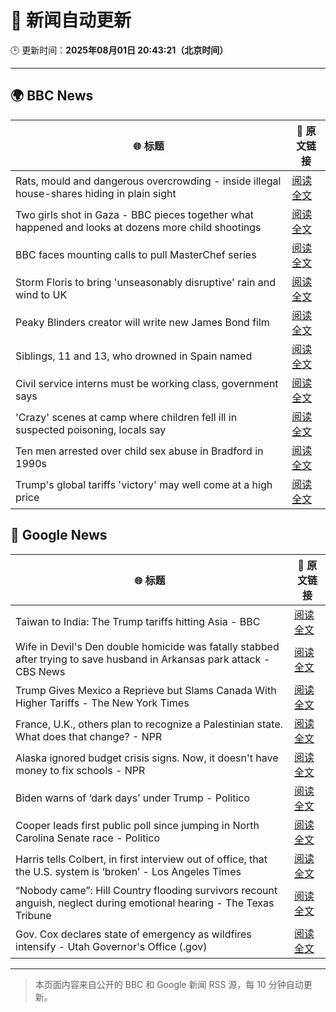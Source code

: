# 🧠 新闻自动更新

🕒 更新时间：**2025年08月01日 20:43:21（北京时间）**

---

## 🌍 BBC News

| 🌐 标题 | 🔗 原文链接 |
|--------|-------------|
| Rats, mould and dangerous overcrowding - inside illegal house-shares hiding in plain sight | [阅读全文](https://www.bbc.com/news/articles/c04r7l455zeo?at_medium=RSS&at_campaign=rss) |
| Two girls shot in Gaza - BBC pieces together what happened and looks at dozens more child shootings | [阅读全文](https://www.bbc.com/news/videos/cjelp738zd7o?at_medium=RSS&at_campaign=rss) |
| BBC faces mounting calls to pull MasterChef series | [阅读全文](https://www.bbc.com/news/articles/cwye4840zdgo?at_medium=RSS&at_campaign=rss) |
| Storm Floris to bring 'unseasonably disruptive' rain and wind to UK | [阅读全文](https://www.bbc.com/weather/articles/cn47xd04x2xo?at_medium=RSS&at_campaign=rss) |
| Peaky Blinders creator will write new James Bond film | [阅读全文](https://www.bbc.com/news/articles/c99mxlym3lko?at_medium=RSS&at_campaign=rss) |
| Siblings, 11 and 13, who drowned in Spain named | [阅读全文](https://www.bbc.com/news/articles/c93dg509lk6o?at_medium=RSS&at_campaign=rss) |
| Civil service interns must be working class, government says | [阅读全文](https://www.bbc.com/news/articles/c3ez3v9v8jqo?at_medium=RSS&at_campaign=rss) |
| 'Crazy' scenes at camp where children fell ill in suspected poisoning, locals say | [阅读全文](https://www.bbc.com/news/articles/c8ryje8773go?at_medium=RSS&at_campaign=rss) |
| Ten men arrested over child sex abuse in Bradford in 1990s | [阅读全文](https://www.bbc.com/news/articles/c4glzyx8vyqo?at_medium=RSS&at_campaign=rss) |
| Trump's global tariffs 'victory' may well come at a high price | [阅读全文](https://www.bbc.com/news/articles/c0l6g13rlwko?at_medium=RSS&at_campaign=rss) |

## 📰 Google News

| 🌐 标题 | 🔗 原文链接 |
|--------|-------------|
| Taiwan to India: The Trump tariffs hitting Asia - BBC | [阅读全文](https://news.google.com/rss/articles/CBMiWkFVX3lxTE9RYWdmTkNOTVBmQXZySFdrbVJqUGI2S09XV0lQNG5ackJjVWxpU0psVi1GTHV0UDNVZ3FMNHZXWmUxOURxLTlRSXpCMkZOeDhjOVpvZkVFemlNQdIBX0FVX3lxTE0tamxZVHBwM0IwR2dUMExrWV85a1Y3M0haRThCSF9VRlpIc2NFbWZLcnprQXB3MXk5V2doM2NneXBXUkNxTE9sTzgtbGV4aUhVelFGaUdpb3ZGc2F2eWFj?oc=5) |
| Wife in Devil's Den double homicide was fatally stabbed after trying to save husband in Arkansas park attack - CBS News | [阅读全文](https://news.google.com/rss/articles/CBMihAFBVV95cUxOcE1kbHRLbnNTRkpCVkJMemgyMmlfRnl4U05leVZiRzk0NWE1eHdmUGxNSk1aUEJUdVlobElwUHlRVzRpNGdVclFaNXVxRVBqMG9GaEtzOWVmeE5fcE4zLUVmR05yQUx5OW9MN2VXNllJVGxkQVNaM3EtdWx3ajdxc2VHQTg?oc=5) |
| Trump Gives Mexico a Reprieve but Slams Canada With Higher Tariffs - The New York Times | [阅读全文](https://news.google.com/rss/articles/CBMifkFVX3lxTE8tT0dndUhrYXZ6aExzN0E0anNoOThrOWxlaWxKNXNJcWV0Zy12cEExY3lJc2cxTGMwZ1dSU2NoYzhiMV9OZE05bTA5emhEZWJveHhoMF9qYk8yM1h5VkhwWURDdUJrQThjUVJHcFk2cjN6WXN5YmZYVXVwRF9DQQ?oc=5) |
| France, U.K., others plan to recognize a Palestinian state. What does that change? - NPR | [阅读全文](https://news.google.com/rss/articles/CBMihwFBVV95cUxPX180aHRNa1ZtRXZaZ3BnWTNHU25IVmZ2QXRQYnYyNVFSM2FoTnJaUk9zUlRoMlVFT3ZoZUN1VTMwOF9ETFRfVDJNNmJPaUs0T1hXc1Nkblg0dndfeGRNOEg2V0RsU0liVjFpcDF4MkpOLVgxOHJuTXZUTTAwMlZMVXBRM2RjeDA?oc=5) |
| Alaska ignored budget crisis signs. Now, it doesn't have money to fix schools - NPR | [阅读全文](https://news.google.com/rss/articles/CBMitwFBVV95cUxNQUxLM2dxTUZWSjQwS1MzR28xSWF0S0tnd0VSZmFHRTJLN2sydC1nNTdUb0docmNFMW9uUVd5aEI4ZnVPVzJ5X2Zqc2tfTlZ3TV92cDU4Tnp1VW9HdTdqenZELVd4Tk9ldi1Ob0FTZ0hNMGhuUm1tTmJwZUdyWGhfS2JMRThGQ0lGazBMN0h4ZV9SVUNPM0xzTFViMnlOb0V1NkZPZTAyVk9RWkNlMU5WOWJ2aGNpZlU?oc=5) |
| Biden warns of ‘dark days’ under Trump - Politico | [阅读全文](https://news.google.com/rss/articles/CBMijwFBVV95cUxOLTdjZGxBT1FuWkFvUEt0WXctNVY4OWpobk4tOGdTNnZXSmwwckw4ODFXaXJ1OFZvdmNIZ21rUHpFVjluTmhLR3hxZDNvaUtxOWh0cW10VS1lRmZYaFJiYW5lNVlvaGNSLWVyckNkaVRSV0pPNXBVeHNISWlWMV8xa3pnZGVEcGNwQ3hRZGQ0aw?oc=5) |
| Cooper leads first public poll since jumping in North Carolina Senate race - Politico | [阅读全文](https://news.google.com/rss/articles/CBMi0wFBVV95cUxNckhCN3VPMkpzd1lha29mZ2s0cGgwV2kzZjY1WHd3b1JsSmhaY0RCdTE4ak4yd2dQNGFjaWRUVFdxZnhtdF91VjljcndzZnRPcjFIazZqcjZlWDEwRHFfR3lTb2wyd25yY013UG45dThWMXQ3SnRfUjFVTXR0dDJlUWtxS0dlQlptSlZuLUlVcE9mVHVRUEdtM2VHVUE1bVZhVnBULTNkb1dwZExJQUJSd01kcDhfSXJ4dUJObEZvYVp1VlI2bjhINXJUem1mbTZGaEJN?oc=5) |
| Harris tells Colbert, in first interview out of office, that the U.S. system is ‘broken’ - Los Angeles Times | [阅读全文](https://news.google.com/rss/articles/CBMizwFBVV95cUxPODBSQ1VZTWhYTGdQWlJ3TFplWTM2MGItVHVaZDZTWGM3bVVvZlV6R0VmeDR0ODdQckJ0ZTd1N3Ywek1hbTJIaF90SUZlSU56LXNLNVdhbVdvUTZlOXFFaXF4ZmFQUnRMM196TUYxY1JxdzZzX1dWRnU1UWpDQ0NJbWViYnlOc0NBZGE0SEFKcDhER1VxWUMySE1iZWtVMGw2a04yTktWQ2xWdlR5UkpTbGd6Wnc1Wm1UcVppWWVVR1Fqc1JRZTNLYk5WNnExYXM?oc=5) |
| “Nobody came”: Hill Country flooding survivors recount anguish, neglect during emotional hearing - The Texas Tribune | [阅读全文](https://news.google.com/rss/articles/CBMiiwFBVV95cUxOTmZRQ0kzb0VWT2M2NHpxWjJ6UW82R2hlOE14aC1lNUd1bXNTdnZiekZJRnBNNTJXcDVSMmwtenZBNE5WVlZ5cHZaaEM3UF9NbU04a2luenhVZE9INlpGWW1Gc1M1YVhEUDR4TWpPamFjNzJpRmk4ZnYwaGVJZWpSbDJNVUtwRlZKRGZJ?oc=5) |
| Gov. Cox declares state of emergency as wildfires intensify - Utah Governor's Office (.gov) | [阅读全文](https://news.google.com/rss/articles/CBMilgFBVV95cUxOaHVrckFmZHgwQnE5X2JzRlRDb3QyMTRsdTliUnNpWW5yOW9QcGZxbUdfZmFVZW0yZUJBYVFDTmZFU2lGcExoUjZsTEVaYzhYRTdoUzNwY2doVFhzb283UmZtUklPanZqcVBBTzJWWERqWlNGMDRUUV9CVXZjZ0lmMTViS1Z0RGZEeGRtUjBMc2Z3U00tMXc?oc=5) |

---
> 本页面内容来自公开的 BBC 和 Google 新闻 RSS 源，每 10 分钟自动更新。